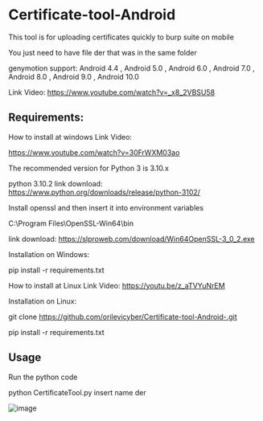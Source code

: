 # Certificate-tool-Android
This tool is for uploading certificates quickly to burp suite on mobile

You just need to have file der that was in the same folder

genymotion support:
Android 4.4 , Android 5.0 , Android 6.0 , Android 7.0 , Android 8.0 , Android 9.0 , Android 10.0 

Link Video:
https://www.youtube.com/watch?v=_x8_2VBSU58

Requirements:
------------------------------------------------------

How to install at windows Link Video: 

https://www.youtube.com/watch?v=30FrWXM03ao

The recommended version for Python 3 is 3.10.x


python 3.10.2
link download: https://www.python.org/downloads/release/python-3102/

Install openssl and then insert it into environment variables

C:\Program Files\OpenSSL-Win64\bin

link download: https://slproweb.com/download/Win64OpenSSL-3_0_2.exe

Installation on Windows:

pip install -r requirements.txt

How to install at Linux Link Video: 
https://youtu.be/z_aTVYuNrEM

Installation on Linux:

git clone https://github.com/orilevicyber/Certificate-tool-Android-.git

pip install -r requirements.txt





Usage
------------------------------------------------------
Run the python code

python CertificateTool.py insert name der

![image](https://user-images.githubusercontent.com/101058837/156934040-14cf3f8b-55d3-4c58-a7db-67b41afc1644.png)
